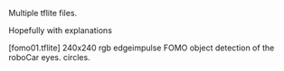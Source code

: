 Multiple tflite files.


Hopefully with explanations

[fomo01.tflite]  240x240 rgb edgeimpulse FOMO object detection of the roboCar eyes. circles. 
